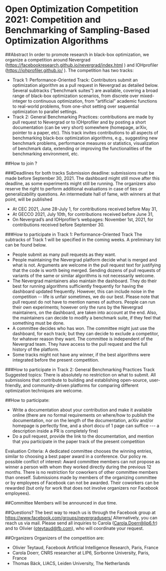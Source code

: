 # Open Optimization Competition 2021: Competition and Benchmarking of Sampling-Based Optimization Algorithms

##Abstract
In order to promote research in black-box optimization, we organize a competition around Nevergrad (https://facebookresearch.github.io/nevergrad/index.html ) and IOHprofiler (https://iohprofiler.github.io/ ).
The competition has two tracks:
- Track 1: Performance-Oriented Track: Contributors submit an optimization algorithm as a pull request in Nevergrad as detailed below. Several subtracks (“benchmark suites”) are available, covering a broad range of black-box optimization scenarios, from discrete over mixed-integer to continuous optimization, from “artificial” academic functions to real-world problems, from one-shot setting over sequential optimization to parallel settings.
- Track 2: General Benchmarking Practices: contributions are made by pull request to Nevergrad or to IOHprofiler and by posting a short documentation (can be very short) somewhere (homepage, arXiv, pointer to a paper, etc). This track invites contributions to all aspects of benchmarking black-box optimization algorithms, e.g., suggesting new benchmark problems, performance measures or statistics, visualization of benchmark data, extending or improving the functionalities of the benchmarking environment, etc.

##How to join ?

###Deadlines for both tracks
Submission deadline: submissions must be made before September 30, 2021. The dashboard might still move after this deadline, as some experiments might still be running. The organizers also reserve the right to perform additional evaluations in case of ties or generalizability questions.
An intermediate hall of fame, with winners at that point, will be published
- At CEC 2021, June 28-July 1, for contributions received before May 31,
- At GECCO 2021, July 10th, for contributions received before June 31,
- On Nevergrad’s and IOHprofiler’s webpages: November 1st, 2021, for contributions received before September 30.

###How to participate in Track 1: Performance-Oriented Track
The subtracks of Track 1 will be specified in the coming weeks. A preliminary list can be found below.
- People submit as many pull requests as they want.
- People maintaining the Nevergrad platform decide what is merged and what is not. Arguments are welcome in the pull request text for justifying that the code is worth being merged. Sending dozens of pull requests of variants of the same or similar algorithms is not necessarily welcome.
- The Nevergrad maintainers also maintain the dashboard. They do their best for running algorithms sufficiently frequently for having the dashboard updated frequently. However, this can include noise in the competition -- life is unfair sometimes, we do our best. Please note that pull request do not have to mention names of authors. People can run their own experiments; however only the runs by the Nevergrad maintainers, on the dashboard, are taken into account at the end. Also, the maintainers can decide to modify a benchmark suite, if they feel that something must be done.
- A committee decides who has won. The committee might just use the dashboard, for each track; but they can decide to exclude a competitor, for whatever reason they want. The committee is independent of the Nevergrad team. They have access to the pull request and the full history of the platform.
- Some tracks might not have any winner, if the best algorithms were integrated before the present competition.

###How to participate in Track 2: General Benchmarking Practices Track
Suggested topics: There is absolutely no restriction on what to submit. All submissions that contribute to building and establishing open-source, user-friendly, and community-driven platforms for comparing different optimization techniques are welcome.

##How to participate:
- Write a documentation about your contribution and make it available online (there are no formal requirements on where/how to publish the documentation, nor on the length of the documentation, arXiv and/or homepage is perfectly fine, and a short docu of 1 page can suffice --- a description inside a PR is completely fine)
- Do a pull request, provide the link to the documentation, and mention that you participate in the paper track of the present competition
 
Evaluation Criteria: A dedicated committee chooses the winning entries, similar to choosing a best paper award in a conference.
Our policy re. possible conflict of interest: Award committee members can not propose as winner a person with whom they worked directly during the previous 12 months. There is no restriction for coworkers of other committee members than oneself. Submissions made by members of the organizing committee or by employees of Facebook can not be awarded. Their coworkers can be rewarded (but only for work that does not involve organizers nor Facebook employees).

##Committee Members will be announced in due time.


##Questions?
The best way to reach us is through the Facebook group at https://www.facebook.com/groups/nevergradusers/
Alternatively, you can reach us via mail. Please send all inquiries to Carola (Carola.Doerr@lip6.fr) and to Olivier (oteytaud@fb.com), who will coordinate your request.
 
##Organizers
Organizers of the competition are:
- Olivier Teytaud, Facebook Artificial Intelligence Research, Paris, France
- Carola Doerr, CNRS researcher at LIP6, Sorbonne University, Paris, France
- Thomas Bäck, LIACS, Leiden University, The Netherlands

